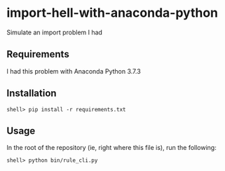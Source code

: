 # import-hell-with-anaconda-python
Simulate an import problem I had

## Requirements

I had this problem with Anaconda Python 3.7.3

## Installation

    shell> pip install -r requirements.txt

## Usage

In the root of the repository (ie, right where this file is), run the
following:

    shell> python bin/rule_cli.py
